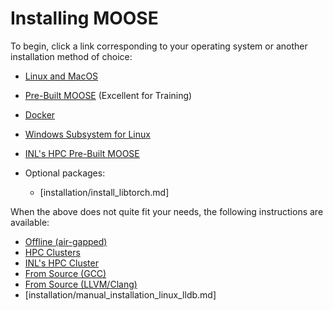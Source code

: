 # Installing MOOSE

To begin, click a link corresponding to your operating system or another installation method of
choice:

- [Linux and MacOS](installation/conda.md)
- [Pre-Built MOOSE](installation/moose_conda_binary.md) (Excellent for Training)
- [Docker](installation/docker.md)
- [Windows Subsystem for Linux](installation/windows.md)
- [INL's HPC Pre-Built MOOSE](installation/inl_hpc_prebuilt_moose.md)
- Optional packages:

  - [installation/install_libtorch.md]

When the above does not quite fit your needs, the following instructions are available:

- [Offline (air-gapped)](installation/offline_installation.md)
- [HPC Clusters](installation/hpc_install_moose.md)
- [INL's HPC Cluster](installation/inl_hpc_install_moose.md)
- [From Source (GCC)](installation/manual_installation_gcc.md)
- [From Source (LLVM/Clang)](installation/manual_installation_llvm.md)
- [installation/manual_installation_linux_lldb.md]
